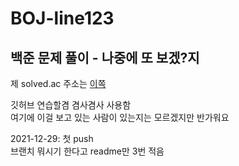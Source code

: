 # BOJ-line123
## 백준 문제 풀이 - 나중에 또 보겠?지

제 solved.ac 주소는 [이쪽](https://solved.ac/profile/line123)

깃허브 연습할겸 겸사겸사 사용함   
여기에 이걸 보고 있는 사람이 있는지는 모르겠지만 반가워요   

2021-12-29: 첫 push   
브랜치 뭐시기 한다고 readme만 3번 적음   
   

